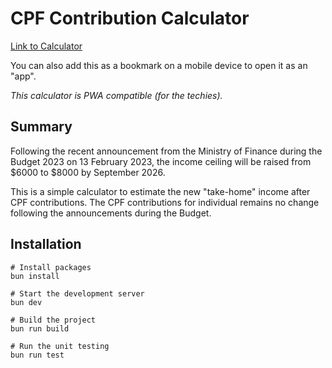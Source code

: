 # CPF Contribution Calculator

[Link to Calculator](https://cpf-contribution-calculator.ruchern.xyz)

You can also add this as a bookmark on a mobile device to open it as an "app".

_This calculator is PWA compatible (for the techies)._

## Summary

Following the recent announcement from the Ministry of Finance during the Budget 2023 on 13 February 2023, the income ceiling will be raised from $6000 to $8000 by September 2026.

This is a simple calculator to estimate the new "take-home" income after CPF contributions. The CPF contributions for individual remains no change following the announcements during the Budget.

## Installation

```shell
# Install packages
bun install

# Start the development server
bun dev

# Build the project
bun run build

# Run the unit testing
bun run test
```
